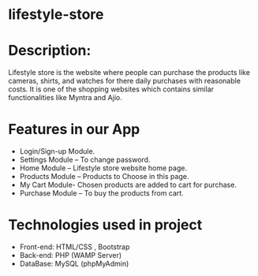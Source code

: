 # lifestyle-store
# Description:
Lifestyle store is the website  where people can purchase the products like cameras, shirts, and watches for there daily purchases with reasonable costs. It is  one of the shopping websites which contains similar functionalities like  Myntra and Ajio.

# Features in our App

* Login/Sign-up Module.
* Settings Module – To change password.
* Home Module – Lifestyle store website home page.
* Products Module – Products to Choose in this page.
* My Cart Module- Chosen products are added to cart for purchase.
* Purchase Module – To buy the products from cart.

# Technologies used in project

* Front-end:  HTML/CSS , Bootstrap
* Back-end:   PHP (WAMP Server)
* DataBase:   MySQL (phpMyAdmin)

